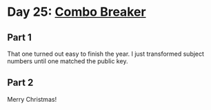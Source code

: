 # Day 25: [Combo Breaker](https://adventofcode.com/2020/day/25)

## Part 1

That one turned out easy to finish the year. I just transformed subject numbers until one matched the public key.

## Part 2

Merry Christmas!